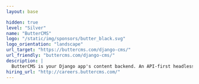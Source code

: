 ```yaml
---
layout: base

hidden: true
level: "Silver"
name: "ButterCMS"
logo: "/static/img/sponsors/butter_black.svg"
logo_orientation: "landscape"
url_target: "https://buttercms.com/django-cms/"
url_friendly: "buttercms.com/django-cms/"
description: |
  ButterCMS is your Django app's content backend. An API-first headless CMS platform that marketers + developers love. We're a leading Django CMS designed to seamlessly melt into your Django and Python apps. Build better with Butter™
hiring_url: "http://careers.buttercms.com/"
---
```

